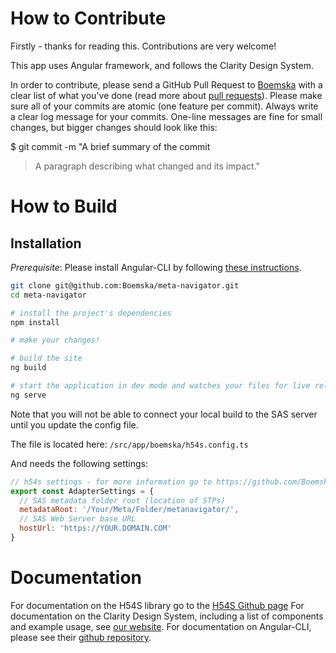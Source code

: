 # How to Contribute

Firstly - thanks for reading this.  Contributions are very welcome!

This app uses Angular framework, and follows the Clarity Design System.

In order to contribute, please send a GitHub Pull Request to [Boemska](https://github.com/boemska/meta-navigator/pull/new/master) with a clear list of what you've done (read more about [pull requests](http://help.github.com/pull-requests/)).
Please make sure all of your commits are atomic (one feature per commit).  Always write a clear log message for your commits. One-line messages are fine for small changes, but bigger changes should look like this:

$ git commit -m "A brief summary of the commit
>
> A paragraph describing what changed and its impact."


# How to Build

## Installation
*Prerequisite*: Please install Angular-CLI by following [these instructions](https://github.com/angular/angular-cli#installation).

```bash
git clone git@github.com:Boemska/meta-navigator.git
cd meta-navigator

# install the project's dependencies
npm install

# make your changes!

# build the site
ng build

# start the application in dev mode and watches your files for live reload
ng serve
```

Note that you will not be able to connect your local build to the SAS server until you update the config file.

The file is located here: `/src/app/boemska/h54s.config.ts`

And needs the following settings:

```js
// h54s settings - for more information go to https://github.com/Boemska/h54s
export const AdapterSettings = {
  // SAS metadata folder root (location of STPs)
  metadataRoot: '/Your/Meta/Folder/metanavigator/',
  // SAS Web Server base URL
  hostUrl: 'https://YOUR.DOMAIN.COM'
}
```


# Documentation

For documentation on the H54S library go to the [H54S Github page](https://github.com/Boemska/h54s)
For documentation on the Clarity Design System, including a list of components and example usage, see [our website](https://vmware.github.io/clarity).
For documentation on Angular-CLI, please see their [github repository](https://github.com/angular/angular-cli).